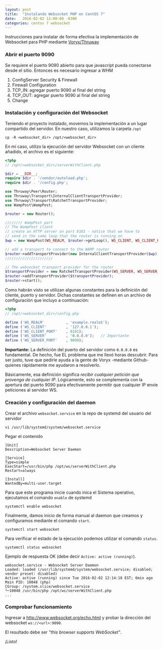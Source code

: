 ```yaml
---
layout: post
title:  "Instalando Websocket PHP en CentOS 7"
date:   2016-02-02 12:00:00 -0300
categories: centos 7 websocket
---
```


Instrucciones para instalar de forma efectiva la implementación de Websocket para PHP mediante [Voryx/Thruway](https://github.com/voryx/Thruway)

### Abrir el puerto 9090
Se requiere el puerto 9090 abierto para que javascript pueda conectarse desde el sitio. Entonces es necesario ingresar a WHM
1. ConfigServer Security & Firewall
1. Firewall Configuration
1. TCP_IN: agregar puerto 9090 al final del string
1. TCP_OUT: agregar puerto 9090 al final del string
1. Change

### Instalación y configuración del Websocket
Teniendo el proyecto instalado, movemos la implementación a un lugar compartido del servidor. En nuestro caso, utilizamos la carpeta `/opt`

```shell
cp -R <websocket_dir> /opt/<websocket_dir>
```

En mi caso, utilizo la ejecución del servidor Websocket con un cliente añadido, el archivo es el siguiente:

```php
<?php
// /opt/<websocket_dir>/serverWithClient.php

$dir = __DIR__;
require $dir . '/vendor/autoload.php';
require $dir . '/config.php';

use Thruway\Peer\Router;
use Thruway\Transport\InternalClientTransportProvider;
use Thruway\Transport\RatchetTransportProvider;
use WampPost\WampPost;

$router = new Router();

//////// WampPost part
// The WampPost client
// create an HTTP server on port 8181 - notice that we have to
// send in the same loop that the router is running on
$wp = new WampPost(WS_REALM, $router->getLoop(), WS_CLIENT, WS_CLIENT_PORT);

// add a transport to connect to the WAMP router
$router->addTransportProvider(new InternalClientTransportProvider($wp));
//////////////////////

// The websocket transport provider for the router
$transportProvider = new RatchetTransportProvider(WS_SERVER, WS_SERVER_PORT);
$router->addTransportProvider($transportProvider);
$router->start();
```

Como habrán visto se utilizan algunas constantes para la definición del cliente, puerto y servidor. Dichas constantes se definen en un archivo de configuración que incluyo a continuación:

```php
<?php
// /opt/<websocket_dir>/config.php

define ('WS_REALM'          , 'example.realm1');
define ('WS_CLIENT'         , '127.0.0.1');
define ('WS_CLIENT_PORT'    , 8181);
define ('WS_SERVER'         , '0.0.0.0');   // Importante
define ('WS_SERVER_PORT'    , 9090);
```

**Importante:** La definición del puerto del servidor como `0.0.0.0` es fundamental. De hecho, fue EL problema que me llevó horas descubrir. Para ser justo, tuve que pedirle ayuda a la gente de Voryx -mediante Github- quienes rápidamente me ayudaron a resolverlo.

Básicamente, esa definición significa *recibir cualquier petición que provenga de cualquier IP*. Lógicamente, esto se complementa con la apertura del puerto 9090 para efectivamente permitir que cualquier IP envíe peticiones al servidor WS.

### Creación y configuración del daemon
Crear el archivo `websocket.service` en la repo de systemd del usuario del servidor

```shell
vi /usr/lib/systemd/system/websocket.service
```

Pegar el contenido

```shell
[Unit]
Description=Websocket Server Daemon

[Service]
Type=simple
ExecStart=/usr/bin/php /opt/ws/serverWithClient.php
Restart=always

[Install]
WantedBy=multi-user.target
```

Para que este programa inicie cuando inica el Sistema operativo, ejecutamos el comando `enable` de systemd

```shell
systemctl enable websocket
```

Finalmente, damos inicio de forma manual al daemon que creamos y configuramos mediante el comando `start`.

```shell
systemctl start websocket
```

Para verificar el estado de la ejecución podemos utilizar el comando `status`.

```shell
systemctl status websocket
```

Ejemplo de respuesta OK (debe decir `Active: active (running)`).

```shell
websocket.service - Websocket Server Daemon
Loaded: loaded (/usr/lib/systemd/system/websocket.service; disabled; vendor preset: disabled)
Active: active (running) since Tue 2016-02-02 12:14:18 EST; 6min ago
Main PID: 10048 (php)
CGroup: /system.slice/websocket.service
└─10048 /usr/bin/php /opt/ws/serverWithClient.php
...
```

### Comprobar funcionamiento
Ingresar a http://www.websocket.org/echo.html y probar la dirección del websocket `ws://<url>:9090`.

El resultado debe ser *"this browser supports WebSocket"*.

¡Listo!
